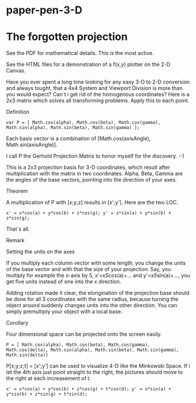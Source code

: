 # paper-pen-3-D

The forgotten projection
========================

See the PDF for mathematical details. This is the most active.

See the HTML files for a demonstration of a f(x,y) plotter on the 2-D Canvas.

Have you ever spent a long time looking for any easy 3-D to 2-D conversion
and always tought, that a 4x4 System and Viewport Division is more than you
would expect? Can´t i get rid of the homogenous coordinates? Here is a 2x3
matrix which solves all transforming problems. Apply this to each point.

Definition

`
var P = [ Math.cos(alpha), Math.cos(beta), Math.cos(gamma),
          Math.sin(alpha), Math.sin(beta), Math.sin(gamma) ];
`

Each basis vector is a combination of [Math.cos(axisAngle), Math.sin(axisAngle)].

I call P the Gerhold Projection Matrix to honor myself for the discovery. :-)
      
This is a 2x3 projection basis for 3-D coordinates, which result 
after multiplication with the matrix in two coordinates. Alpha, Beta, Gamma
are the angles of the base vectors, pointing into the direction of your
axes.

Theorem

A multiplication of P with [x;y;z] results in [x';y']. Here are the two LOC.

`
x' = x*cos(a) + y*cos(b) + z*cos(g);
y' = x*sin(a) + y*sin(b) + z*sin(g);
`

That´s all. 

Remark 

Setting the units on the axes

If you multiply each column vector with some length, you
change the units of the base vector and with that the size of your projection.
Say, you multiply for example the x-axis by 5, x'=x*5*cos(a)+... and y'=x*5*sin(a)+...,
you get five units instead of one into the x direction.

Adding rotation made it clear, the elongination of the projection base should
be done for all 3 coordinates with the same radius, because turning the object
around suddenly changes units into the other direction. You can simply premultiply
your object with a local base. 

Corollary 

Four dimensional space can be projected onto the screen easily.

`
P = [ Math.cos(alpha), Math.cos(beta), Math.cos(gamma), Math.cos(delta),
      Math.sin(alpha), Math.sin(beta), Math.sin(gamma), Math.sin(delta)]
`

P[x;y;z;t] = [x';y'] can be used to visualize 4-D like the Minkowski Space.
If i let the 4th axis just point straight to the right, the pictures should 
move to the right at each increasement of t.

`
x' = x*cos(a) + y*cos(b) + z*cos(g) + t*cos(d);
y' = x*sin(a) + y*sin(b) + z*sin(g) + t*sin(d);
`
